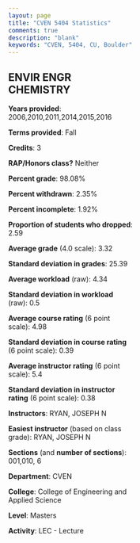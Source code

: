 ```yaml
---
layout: page
title: "CVEN 5404 Statistics"
comments: true
description: "blank"
keywords: "CVEN, 5404, CU, Boulder"
--- 
```

<head>
<script src="https://ajax.googleapis.com/ajax/libs/jquery/2.1.3/jquery.min.js"></script>
<script src="https://dl.dropboxusercontent.com/s/pc42nxpaw1ea4o9/highcharts.js?dl=0"></script>
<!-- <script src="../assets/js/highcharts.js"></script> -->
<style type="text/css">@font-face {
	font-family: "Bebas Neue";
	src: url(https://www.filehosting.org/file/details/544349/BebasNeue%20Regular.otf) format("opentype");
	}
	h1.Bebas { 
		font-family: "Bebas Neue", Verdana, Tahoma;
	}
</style>
</head>
<body>
	<div id="container" style="float: right; width: 45%; height: 88%; margin-left: 2.5%; margin-right: 2.5%;"></div>
	<script language="JavaScript">
		$(document).ready(function() {
		var chart = {type: 'column'};
		var title = {text: 'Grade Distribution'};
		var xAxis = {categories: ['A','B','C','D','F'],crosshair: true};
		var yAxis = {min: 0,title: {text: 'Percentage'}};
		var tooltip = {headerFormat: '<center><b><span style="font-size:20px">{point.key}</span></b></center>',
		               pointFormat: '<td style="padding:0"><b>{point.y:.1f}%</b></td>',
		               footerFormat: '</table>',shared: true,useHTML: true};
		var plotOptions = {column: {pointPadding: 0.0,borderWidth: 0}};  
		var credits = {enabled: false};var series= [{name: 'Percent',data: [45.95,46.85,5.41,0.9,0.9,]}];
		var json = {};
		json.chart = chart;
		json.title = title;
		json.tooltip = tooltip;
		json.xAxis = xAxis;
		json.yAxis = yAxis;  
		json.series = series;
		json.plotOptions = plotOptions;  
		json.credits = credits;
		$('#container').highcharts(json);
	});
	</script>
</body>
			   
## ENVIR ENGR CHEMISTRY

**Years provided**: 2006,2010,2011,2014,2015,2016

**Terms provided**: Fall

**Credits**: 3

**RAP/Honors class?** Neither

**Percent grade**: 98.08%

**Percent withdrawn**: 2.35%

**Percent incomplete**: 1.92%

**Proportion of students who dropped**: 2.59

**Average grade** (4.0 scale): 3.32

**Standard deviation in grades**: 25.39

**Average workload** (raw): 4.34

**Standard deviation in workload** (raw): 0.5

**Average course rating** (6 point scale): 4.98

**Standard deviation in course rating** (6 point scale): 0.39

**Average instructor rating** (6 point scale): 5.4

**Standard deviation in instructor rating** (6 point scale): 0.38

**Instructors**: RYAN, JOSEPH N

**Easiest instructor** (based on class grade): RYAN, JOSEPH N

**Sections** (and **number of sections**): 001,010, 6

**Department**: CVEN

**College**: College of Engineering and Applied Science

**Level**: Masters

**Activity**: LEC - Lecture